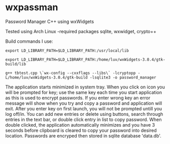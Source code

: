 # wxpassman
Password Manager C++ using wxWidgets

Tested using Arch Linux -required packages sqlite, wxwidget, crypto++ 

Build commands I use:
```
export LD_LIBRARY_PATH=$LD_LIBRARY_PATH:/usr/local/lib

export LD_LIBRARY_PATH=$LD_LIBRARY_PATH:/home/luv/wxWidgets-3.0.4/gtk-build/lib

g++ tbtest.cpp \`wx-config --cxxflags --libs\` -lcryptopp -L/home/luv/wxWidgets-3.0.4/gtk-build -lsqlite3 -o password_manager
```

The application starts minimized in system tray. When you click on icon you will be prompted for key; use the same key each time you start application as this is used to encrypt passwords. If you enter wrong key an error message will show when you try and copy a password and application will exit.
After you enter key on first launch, you will not be prompted untill you log off/in.  You can add new entries or delete using buttons, search through entries in the text bar, or double click entry in list to copy password. When double clicked, the application automatically minimizes and you have 3 seconds before clipboard is cleared to copy your password into desired location. Passwords are encryped then stored in sqlite database 'data.db'. 
